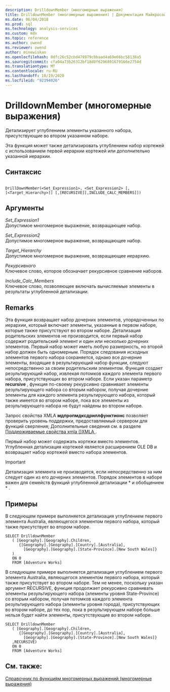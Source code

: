 ```yaml
---
description: DrilldownMember (многомерные выражения)
title: DrilldownMember (многомерные выражения) | Документация Майкрософт
ms.date: 06/04/2018
ms.prod: sql
ms.technology: analysis-services
ms.custom: mdx
ms.topic: reference
ms.author: owend
ms.reviewer: owend
author: minewiskan
ms.openlocfilehash: 0dfc26c52cbd478979cbbaad4a69e66bc58138a5
ms.sourcegitcommit: cfa04a73b26312bf18d8f6296891679166e2754d
ms.translationtype: MT
ms.contentlocale: ru-RU
ms.lasthandoff: 10/19/2020
ms.locfileid: "92194026"
---
```

# <a name="drilldownmember-mdx"></a>DrilldownMember (многомерные выражения)


  Детализирует углублением элементы указанного набора, присутствующие во втором указанном наборе.  
  
 Эта функция может также детализировать углублением набор кортежей с использованием первой иерархии кортежей или дополнительно указанной иерархии.  
  
## <a name="syntax"></a>Синтаксис  
  
```  
  
DrillDownMember(<Set_Expression1>, <Set_Expression2> [,[<Target_Hierarchy>]] [,[RECURSIVE][,INCLUDE_CALC_MEMBERS]])  
```  
  
## <a name="arguments"></a>Аргументы  
 *Set_Expression1*  
 Допустимое многомерное выражение, возвращающее набор.  
  
 *Set_Expression2*  
 Допустимое многомерное выражение, возвращающее набор.  
  
 *Target_Hierarchy*  
 Допустимое многомерное выражение, возвращающее иерархию.  
  
 *Рекурсивного*  
 Ключевое слово, которое обозначает рекурсивное сравнение наборов.  
  
 *Include_Calc_Members*  
 Ключевое слово, позволяющее включать вычисляемые элементы в результаты углубленной детализации.  
  
## <a name="remarks"></a>Remarks  
 Эта функция возвращает набор дочерних элементов, упорядоченных по иерархии, который включает элементы, указанные в первом наборе, которые также присутствуют во втором наборе. Детализация родительских элементов не производится, если первый набор содержит родительский элемент и один или несколько дочерних элементов. Первый набор может иметь любую размерность, но второй набор должен быть одномерным. Порядок следования исходных элементов первого набора сохраняется, однако все дочерние элементы, входящие в результирующий набор функции, следуют непосредственно за своим родительским элементом. Функция создает результирующий набор, извлекая потомков каждого элемента первого набора, присутствующих во втором наборе. Если указан параметр **recursive** , функция по-своему рекурсивно сравнивает элементы результирующего набора со вторым набором, получая дочерние элементы для каждого элемента результирующего набора, который также имеется во втором наборе, пока все элементы из результирующего набора не будут найдены во втором наборе.  
  
 Запрос свойства XMLA **мдпропмдксдриллфунктионс** позволяет проверить уровень поддержки, предоставляемый сервером для функций сверления; Дополнительные сведения см. в разделе [Поддерживаемые свойства xmla &#40;&#41;XMLA ](/analysis-services/xmla/xml-elements-properties/propertylist-element-supported-xmla-properties) .  
  
 Первый набор может содержать кортежи вместо элементов. Углубленная детализация кортежей является расширением OLE DB и возвращает набор кортежей вместо набора элементов.  
  
> [!IMPORTANT]  
>  Детализация элемента не производится, если непосредственно за ним следует один из его дочерних элементов. Порядок элементов в наборе важен для семейств функций углубленной детализации * и обобщением \* .  
  
## <a name="examples"></a>Примеры  
 В следующем примере выполняется детализация углублением первого элемента Australia, являющегося элементом первого набора, который также присутствует во втором наборе.  
  
```  
SELECT DrilldownMember   
   ( [Geography].[Geography].Children,  
      {[Geography].[Geography].[Country].[Australia],  
        [Geography].[Geography].[State-Province].[New South Wales]}  
   )  
   ON 0  
   FROM [Adventure Works]  
```  
  
 В следующем примере выполняется детализация углублением первого элемента Australia, являющегося элементом первого набора, который также присутствует во втором наборе. Тем не менее, поскольку указан аргумент RECURSIVE, функция продолжает рекурсивно сравнивать элементы результирующего набора (элементы уровня State-Province) со вторым набором, получая потомков каждого элемента результирующего набора (элементы уровня города), присутствующих во втором наборе, до тех пор, пока в результирующем наборе больше нельзя будет найти элементы, присутствующие во втором наборе.  
  
```  
SELECT DrilldownMember   
   ( [Geography].[Geography].Children,  
      {[Geography].[Geography].[Country].[Australia],  
        [Geography].[Geography].[State-Province].[New South Wales]}  
   ,RECURSIVE)  
   ON 0  
   FROM [Adventure Works]  
```  
  
## <a name="see-also"></a>См. также:  
 [Справочник по функциям многомерных выражений (многомерные выражения)](../mdx/mdx-function-reference-mdx.md)  
  
